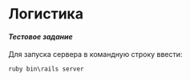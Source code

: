 # Логистика

#### *Тестовое задание*

Для запуска сервера в командную строку ввести:

```
ruby bin\rails server
```

